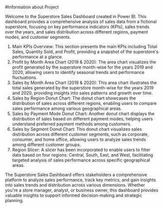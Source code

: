 #Information about Project

Welcome to the Superstore Sales Dashboard created in Power BI. This dashboard provides a comprehensive analysis of sales data from a fictional superstore, focusing on key performance indicators (KPIs), sales trends over the years, and sales distribution across different regions, payment modes, and customer segments.

1) Main KPIs Overview: This section presents the main KPIs including Total Sales, Quantity Sold, and Profit, providing a snapshot of the superstore's performance at a glance.
2) Profit by Month Area Chart (2019 & 2020): The area chart visualizes the profit generated by the superstore month-wise for the years 2019 and 2020, allowing users to identify seasonal trends and performance 
   fluctuations.
3) Sales by Month Area Chart (2019 & 2020): This area chart illustrates the total sales generated by the superstore month-wise for the years 2019 and 2020, providing insights into sales patterns and growth over 
   time.
4) Sales by Region Donut Chart: The donut chart showcases the distribution of sales across different regions, enabling users to compare sales performance among various geographical areas.
5) Sales by Payment Mode Donut Chart: Another donut chart displays the distribution of sales based on different payment modes, helping users understand preferred payment methods among customers.
6) Sales by Segment Donut Chart: This donut chart visualizes sales distribution across different customer segments, such as corporate, consumer, and home office, allowing users to analyze sales trends among different customer groups.
7) Region Slicer: A slicer has been incorporated to enable users to filter data based on four regions: Central, South, East, and West, facilitating targeted analysis of sales performance across specific geographical areas.

The Superstore Sales Dashboard offers stakeholders a comprehensive platform to analyze sales performance, track key metrics, and gain insights into sales trends and distribution across various dimensions. Whether you're a store manager, analyst, or business owner, this dashboard provides valuable insights to support informed decision-making and strategic planning.
